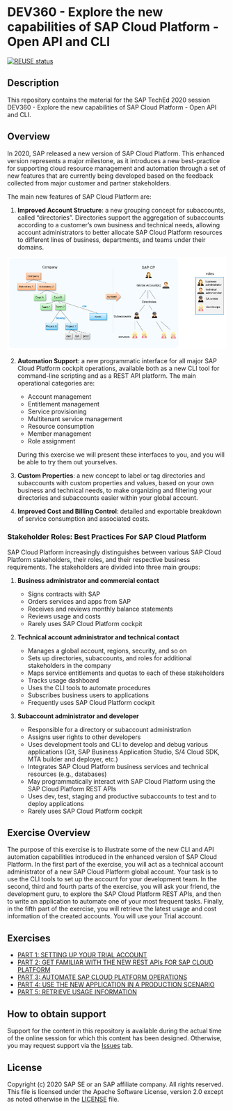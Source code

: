 # DEV360 - Explore the new capabilities of SAP Cloud Platform - Open API and CLI

[![REUSE status](https://api.reuse.software/badge/github.com/SAP-samples/teched2020-DEV360)](https://api.reuse.software/info/github.com/SAP-samples/teched2020-DEV360)

## Description

This repository contains the material for the SAP TechEd 2020 session DEV360 - Explore the new capabilities of SAP Cloud Platform - Open API and CLI. 

## Overview

In 2020, SAP released a new version of SAP Cloud Platform.
This enhanced version represents a major milestone, as it introduces a new best-practice for supporting cloud resource management and automation through a set of new features that are currently being developed based on the feedback collected from major customer and partner stakeholders. 

The main new features of SAP Cloud Platform are:

1. **Improved Account Structure**: a new grouping concept for subaccounts, called “directories”. Directories support the aggregation of subaccounts according to a customer’s own business and technical needs, allowing account administrators to better allocate SAP Cloud Platform resources to different lines of business, departments, and teams under their domains.

![Improved Account Structure](/assets/images/Overview.png)

2. **Automation Support**: a new programmatic interface for all major SAP Cloud Platform cockpit operations, available both as a new CLI tool for command-line scripting and as a REST API platform. The main operational categories are:
    * Account management
    * Entitlement management
    * Service provisioning
    * Multitenant service management
    * Resource consumption
    * Member management
    * Role assignment
    
    During this exercise we will present these interfaces to you, and you will be able to try them out yourselves.
    
3. **Custom Properties**: a new concept to label or tag directories and subaccounts with custom properties and values, based on your own business and technical needs, to make organizing and filtering your directories and subaccounts easier within your global account.

4. **Improved Cost and Billing Control**: detailed and exportable breakdown of service consumption and associated costs.

### Stakeholder Roles: Best Practices For SAP Cloud Platform

SAP Cloud Platform increasingly distinguishes between various SAP Cloud Platform stakeholders, their roles, and their respective business requirements. 
The stakeholders are divided into three main groups:

1. **Business administrator and commercial contact**
    * Signs contracts with SAP
    * Orders services and apps from SAP
    * Receives and reviews monthly balance statements
    * Reviews usage and costs
    * Rarely uses SAP Cloud Platform cockpit
    
2. **Technical account administrator and technical contact**
    * Manages a global account, regions, security, and so on
    * Sets up directories, subaccounts, and roles for additional stakeholders in the company
    * Maps service entitlements and quotas to each of these stakeholders
    * Tracks usage dashboard
    * Uses the CLI tools to automate procedures
    * Subscribes business users to applications
    * Frequently uses SAP Cloud Platform cockpit
    
3. **Subaccount administrator and developer**
    * Responsible for a directory or subaccount administration 
    * Assigns user rights to other developers
    * Uses development tools and CLI to develop and debug various applications (Git, SAP Business Application Studio, S/4 Cloud SDK, MTA builder and deployer, etc.)
    * Integrates SAP Cloud Platform business services and technical resources (e.g., databases)
    * May programmatically interact with SAP Cloud Platform using the SAP Cloud Platform REST APIs
    * Uses dev, test, staging and productive subaccounts to test and to deploy applications
    * Rarely uses SAP Cloud Platform cockpit


## Exercise Overview

The purpose of this exercise is to illustrate some of the new CLI and API automation capabilities introduced in the enhanced version of SAP Cloud Platform. 
In the first part of the exercise, you will act as a technical account administrator of a new SAP Cloud Platform global account. Your task is to use the CLI tools to set up the account for your development team.
In the second, third and fourth parts of the exercise, you will ask your friend, the development guru, to explore the SAP Cloud Platform REST APIs, and then to write an application to automate one of your most frequent tasks. Finally, in the fifth part of the exercise, you will retrieve the latest usage and cost information of the created accounts.
You will use your Trial account.


## Exercises

- [PART 1: SETTING UP YOUR TRIAL ACCOUNT](exercises/part1/README.md)
- [PART 2: GET FAMILIAR WITH THE NEW REST APIs FOR SAP CLOUD PLATFORM ](exercises/part2/README.md)
- [PART 3: AUTOMATE SAP CLOUD PLATFORM OPERATIONS](exercises/part3/README.md)
- [PART 4: USE THE NEW APPLICATION IN A PRODUCTION SCENARIO](exercises/part4/README.md)
- [PART 5: RETRIEVE USAGE INFORMATION](exercises/part5/README.md)


## How to obtain support

Support for the content in this repository is available during the actual time of the online session for which this content has been designed. Otherwise, you may request support via the [Issues](../../issues) tab.

## License
Copyright (c) 2020 SAP SE or an SAP affiliate company. All rights reserved. This file is licensed under the Apache Software License, version 2.0 except as noted otherwise in the [LICENSE](LICENSES/Apache-2.0.txt) file.
